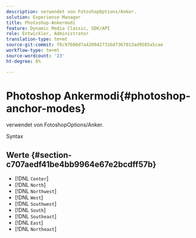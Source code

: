 ```yaml
---
description: verwendet von FotoshopOptions/Anker.
solution: Experience Manager
title: Photoshop-Ankermodi
feature: Dynamic Media Classic, SDK/API
role: Entwickler, Administrator
translation-type: tm+mt
source-git-commit: f6c97606d7a4209427316d7367013ad9585a5cae
workflow-type: tm+mt
source-wordcount: '23'
ht-degree: 8%

---
```



# Photoshop Ankermodi{#photoshop-anchor-modes}

verwendet von FotoshopOptions/Anker.

Syntax

## Werte {#section-c707aedf41be4bb9964e67e2bcdff57b}

* [!DNL `Center`]
* [!DNL `North`]
* [!DNL `Northwest`]
* [!DNL `West`]
* [!DNL `Southwest`]
* [!DNL `South`]
* [!DNL `Southeast`]
* [!DNL `East`]
* [!DNL `Northeast`]

